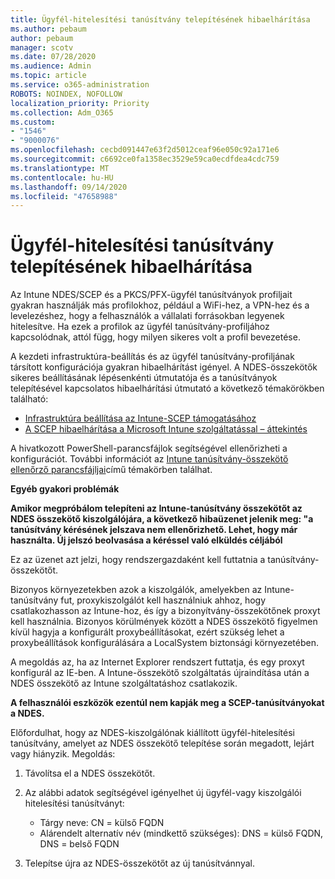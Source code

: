 ```yaml
---
title: Ügyfél-hitelesítési tanúsítvány telepítésének hibaelhárítása
ms.author: pebaum
author: pebaum
manager: scotv
ms.date: 07/28/2020
ms.audience: Admin
ms.topic: article
ms.service: o365-administration
ROBOTS: NOINDEX, NOFOLLOW
localization_priority: Priority
ms.collection: Adm_O365
ms.custom:
- "1546"
- "9000076"
ms.openlocfilehash: cecbd091447e63f2d5012ceaf96e050c92a171e6
ms.sourcegitcommit: c6692ce0fa1358ec3529e59ca0ecdfdea4cdc759
ms.translationtype: MT
ms.contentlocale: hu-HU
ms.lasthandoff: 09/14/2020
ms.locfileid: "47658988"
---
```

# <a name="troubleshooting-client-authentication-certificate-deployment"></a>Ügyfél-hitelesítési tanúsítvány telepítésének hibaelhárítása

Az Intune NDES/SCEP és a PKCS/PFX-ügyfél tanúsítványok profiljait gyakran használják más profilokhoz, például a WiFi-hez, a VPN-hez és a levelezéshez, hogy a felhasználók a vállalati forrásokban legyenek hitelesítve. Ha ezek a profilok az ügyfél tanúsítvány-profiljához kapcsolódnak, attól függ, hogy milyen sikeres volt a profil bevezetése.

A kezdeti infrastruktúra-beállítás és az ügyfél tanúsítvány-profiljának társított konfigurációja gyakran hibaelhárítást igényel. A NDES-összekötők sikeres beállításának lépésenkénti útmutatója és a tanúsítványok telepítésével kapcsolatos hibaelhárítási útmutató a következő témakörökben található: 

- [Infrastruktúra beállítása az Intune-SCEP támogatásához](https://support.microsoft.com/help/4459540/troubleshoot-ndes-configuration-for-use-with-intune)
- [A SCEP hibaelhárítása a Microsoft Intune szolgáltatással – áttekintés](https://support.microsoft.com/help/4457481/troubleshooting-scep-certificate-profile-deployment-in-intune)

A hivatkozott PowerShell-parancsfájlok segítségével ellenőrizheti a konfigurációt. További információt az [Intune tanúsítvány-összekötő ellenőrző parancsfájljai](https://github.com/microsoftgraph/powershell-intune-samples/tree/master/CertificationAuthority)című témakörben találhat.

  
**Egyéb gyakori problémák**

**Amikor megpróbálom telepíteni az Intune-tanúsítvány összekötőt az NDES összekötő kiszolgálójára, a következő hibaüzenet jelenik meg: "a tanúsítvány kérésének jelszava nem ellenőrizhető. Lehet, hogy már használta. Új jelszó beolvasása a kéréssel való elküldés céljából**  

Ez az üzenet azt jelzi, hogy rendszergazdaként kell futtatnia a tanúsítvány-összekötőt.

Bizonyos környezetekben azok a kiszolgálók, amelyekben az Intune-tanúsítvány fut, proxykiszolgálót kell használniuk ahhoz, hogy csatlakozhasson az Intune-hoz, és így a bizonyítvány-összekötőnek proxyt kell használnia. Bizonyos körülmények között a NDES összekötő figyelmen kívül hagyja a konfigurált proxybeállításokat, ezért szükség lehet a proxybeállítások konfigurálására a LocalSystem biztonsági környezetében. 
 
A megoldás az, ha az Internet Explorer rendszert futtatja, és egy proxyt konfigurál az IE-ben. A Intune-összekötő szolgáltatás újraindítása után a NDES összekötő az Intune szolgáltatáshoz csatlakozik.

**A felhasználói eszközök ezentúl nem kapják meg a SCEP-tanúsítványokat a NDES.**

Előfordulhat, hogy az NDES-kiszolgálónak kiállított ügyfél-hitelesítési tanúsítvány, amelyet az NDES összekötő telepítése során megadott, lejárt vagy hiányzik. Megoldás: 
 
1. Távolítsa el a NDES összekötőt.  
2. Az alábbi adatok segítségével igényelhet új ügyfél-vagy kiszolgálói hitelesítési tanúsítványt: 
 
    - Tárgy neve: CN = külső FQDN  
    - Alárendelt alternatív név (mindkettő szükséges): DNS = külső FQDN, DNS = belső FQDN 
 
3. Telepítse újra az NDES-összekötőt az új tanúsítvánnyal.